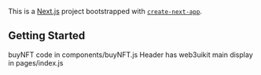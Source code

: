 This is a [Next.js](https://nextjs.org/) project bootstrapped with [`create-next-app`](https://github.com/vercel/next.js/tree/canary/packages/create-next-app).

## Getting Started

buyNFT code in components/buyNFT.js
Header has web3uikit
main display in pages/index.js

